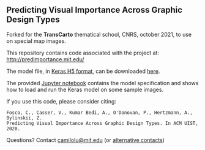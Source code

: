 ## Predicting Visual Importance Across Graphic Design Types

Forked for the **TransCarto** thematical school, CNRS, october 2021, to use on special map images.

This repository contains code associated with the project at: http://predimportance.mit.edu/

The model file, in [Keras H5 format](https://www.tensorflow.org/guide/keras/save_and_serialize), can be downloaded [here](http://predimportance.mit.edu/data/xception_cl_fus_aspp_imp1k_10kl-3cc0.1mse-5nss5bc_bs4_ep30_valloss-2.5774_full.h5).

The provided [Jupyter notebook](umsi_simple_inference_from_full_model.ipynb) contains the model specification and shows how to load and run the Keras model on some sample images.

If you use this code, please consider citing:
```
Fosco, C., Casser, V., Kumar Bedi, A., O'Donovan, P., Hertzmann, A., Bylinskii, Z.
Predicting Visual Importance Across Graphic Design Types. In ACM UIST, 2020.
```

Questions? Contact camilolu@mit.edu (or [alternative contacts](http://predimportance.mit.edu/#authors))
